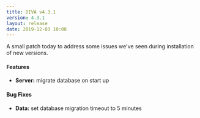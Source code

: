```yaml
---
title: DIVA v4.3.1
version: 4.3.1
layout: release
date: 2019-12-03 10:08
---
```


A small patch today to address some issues we've seen during installation of new versions.

#### Features

* **Server:** migrate database on start up

#### Bug Fixes

* **Data:** set database migration timeout to 5 minutes